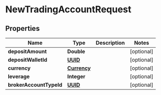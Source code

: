 # NewTradingAccountRequest

## Properties
Name | Type | Description | Notes
------------ | ------------- | ------------- | -------------
**depositAmount** | **Double** |  |  [optional]
**depositWalletId** | [**UUID**](UUID.md) |  |  [optional]
**currency** | [**Currency**](Currency.md) |  |  [optional]
**leverage** | **Integer** |  |  [optional]
**brokerAccountTypeId** | [**UUID**](UUID.md) |  |  [optional]
